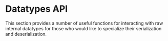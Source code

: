 # Datatypes API

This section provides a number of useful functions for interacting with raw internal datatypes for those who would like
to specialize their serialization and deserialization.
